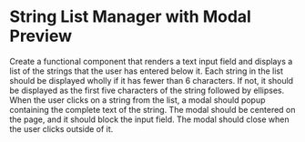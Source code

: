 # String List Manager with Modal Preview

Create a functional component that renders a text input field and displays a list of the strings that the user has entered below it. Each string in the list should be displayed wholly if it has fewer than 6 characters. If not, it should be displayed as the first five characters of the string followed by ellipses. When the user clicks on a string from the list, a modal should popup containing the complete text of the string. The modal should be centered on the page, and it should block the input field. The modal should close when the user clicks outside of it.
